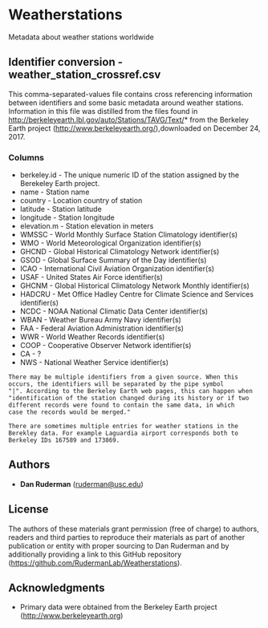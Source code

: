 # Weatherstations

Metadata about weather stations worldwide

## Identifier conversion - weather_station_crossref.csv

This comma-separated-values file contains cross referencing
information between identifiers and some basic metadata around weather
stations. Information in this file was distilled from the files found
in http://berkeleyearth.lbl.gov/auto/Stations/TAVG/Text/* from the
Berkeley Earth project (http://www.berkeleyearth.org/),downloaded on
December 24, 2017.

### Columns

* berkeley.id - The unique numeric ID of the station assigned by the
Berekeley Earth project.
* name - Station name
* country - Location country of station
* latitude - Station latitude
* longitude - Station longitude
* elevation.m - Station elevation in meters
* WMSSC - World Monthly Surface Station Climatology identifier(s)
* WMO - World Meteorological Organization identifier(s)
* GHCND - Global Historical Climatology Network identifier(s)
* GSOD - Global Surface Summary of the Day identifier(s)
* ICAO - International Civil Aviation Organization identifier(s)
* USAF - United States Air Force identifier(s)
* GHCNM - Global Historical Climatology Network Monthly identifier(s)
* HADCRU - Met Office Hadley Centre for Climate Science and Services
identifier(s)
* NCDC - NOAA National Climatic Data Center identifier(s)
* WBAN - Weather Bureau Army Navy identifier(s)
* FAA - Federal Aviation Administration identifier(s)
* WWR - World Weather Records identifier(s)
* COOP - Cooperative Observer Network identifier(s)
* CA - ?
* NWS - National Weather Service identifier(s)

```
There may be multiple identifiers from a given source. When this
occurs, the identifiers will be separated by the pipe symbol
"|". According to the Berkeley Earth web pages, this can happen when
"identification of the station changed during its history or if two
different records were found to contain the same data, in which
case the records would be merged."

There are sometimes multiple entries for weather stations in the
Berekley data. For example Laguardia airport corresponds both to
Berkeley IDs 167589 and 173869.
```


## Authors

* **Dan Ruderman** (ruderman@usc.edu)

## License

The authors of these materials grant permission (free of charge) to
authors, readers and third parties to reproduce their materials as
part of another publication or entity with proper sourcing to Dan
Ruderman and by additionally providing a link to this GitHub repository
(https://github.com/RudermanLab/Weatherstations).


## Acknowledgments

* Primary data were obtained from the Berkeley Earth project (http://www.berkeleyearth.org)


